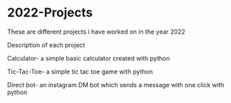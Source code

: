# 2022-Projects
These are different projects i have worked on in the year 2022

Description of each project

Calculator- a simple basic calculator created with python

Tic-Tac-Toe- a simple tic tac toe game with python

Direct bot- an instagram DM bot which sends a message with one click with python
